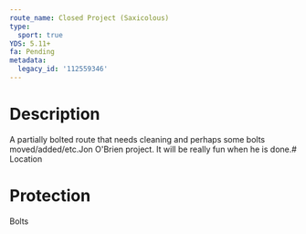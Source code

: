 ```yaml
---
route_name: Closed Project (Saxicolous)
type:
  sport: true
YDS: 5.11+
fa: Pending
metadata:
  legacy_id: '112559346'
---
```

# Description
A partially bolted route that needs cleaning and perhaps some bolts moved/added/etc.Jon O'Brien project.  It will be really fun when he is done.# Location
# Protection
Bolts